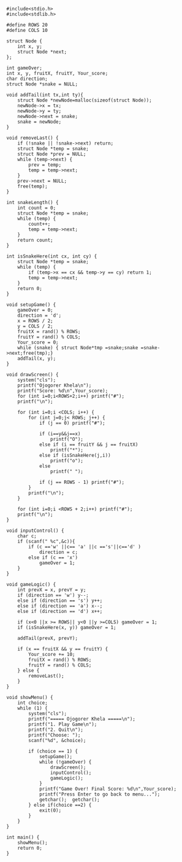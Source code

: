     #include<stdio.h>
    #include<stdlib.h>
    
    #define ROWS 20
    #define COLS 10
    
    struct Node {
        int x, y;
        struct Node *next;
    };
    
    int gameOver;
    int x, y, fruitX, fruitY, Your_score;
    char direction;
    struct Node *snake = NULL; 
    
    void addTail(int tx,int ty){
        struct Node *newNode=malloc(sizeof(struct Node));
        newNode->x = tx;
        newNode->y = ty;
        newNode->next = snake;
        snake = newNode;
    }
    
    void removeLast() {
        if (!snake || !snake->next) return;
        struct Node *temp = snake;
        struct Node *prev = NULL;
        while (temp->next) {
            prev = temp;
            temp = temp->next;
        }
        prev->next = NULL;
        free(temp);
    }
    
    int snakeLength() {
        int count = 0;
        struct Node *temp = snake;
        while (temp) {
            count++;
            temp = temp->next;
        }
        return count;
    }
    
    int isSnakeHere(int cx, int cy) {
        struct Node *temp = snake;
        while (temp) {
            if (temp->x == cx && temp->y == cy) return 1;
            temp = temp->next;
        }
        return 0;
    }
    
    void setupGame() {
        gameOver = 0;
        direction = 'd';
        x = ROWS / 2;
        y = COLS / 2;
        fruitX = rand() % ROWS;
        fruitY = rand() % COLS;
        Your_score = 0;
        while (snake) { struct Node*tmp =snake;snake =snake->next;free(tmp);}
        addTail(x, y);
    }
    
    void drawScreen() {
        system("cls"); 
        printf("Ojogorer Khela\n");
        printf("Score: %d\n",Your_score);
        for (int i=0;i<ROWS+2;i++) printf("#");
        printf("\n");
    
        for (int i=0;i <COLS; i++) {
            for (int j=0;j< ROWS; j++) {
                if (j == 0) printf("#");
    
                if (i==y&&j==x)
                    printf("O"); 
                else if (i == fruitY && j == fruitX)
                    printf("*");
                else if (isSnakeHere(j,i))
                    printf("o");
                else
                    printf(" ");
    
                if (j == ROWS - 1) printf("#");
            }
            printf("\n");
        }
    
        for (int i=0;i <ROWS + 2;i++) printf("#");
        printf("\n");
    }
    
    void inputControl() {
        char c;
        if (scanf(" %c",&c)){
            if (c =='w' ||c== 'a' ||c =='s'||c=='d' )
                direction = c;
            else if (c == 'x')
                gameOver = 1;
        }
    }
    
    void gameLogic() {
        int prevX = x, prevY = y;
        if (direction == 'w') y--;
        else if (direction == 's') y++;
        else if (direction == 'a') x--;
        else if (direction == 'd') x++;
    
        if (x<0 ||x >= ROWS|| y<0 ||y >=COLS) gameOver = 1;
        if (isSnakeHere(x, y)) gameOver = 1;
    
        addTail(prevX, prevY);
    
        if (x == fruitX && y == fruitY) {
            Your_score += 10;
            fruitX = rand() % ROWS;
            fruitY = rand() % COLS;
        } else {
            removeLast();
        }
    }
    
    void showMenu() {
        int choice;
        while (1) {
            system("cls"); 
            printf("===== Ojogorer Khela =====\n");
            printf("1. Play Game\n");
            printf("2. Quit\n");
            printf("Choose: ");
            scanf("%d", &choice);
    
            if (choice == 1) {
                setupGame();
                while (!gameOver) {
                    drawScreen();
                    inputControl();
                    gameLogic();
                }
                printf("Game Over! Final Score: %d\n",Your_score);
                printf("Press Enter to go back to menu...");
                getchar();  getchar();
            } else if(choice ==2) {
                exit(0);
            }
        }
    }
    
    int main() {
        showMenu();
        return 0;
    }

